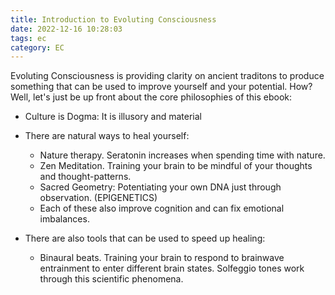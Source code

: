 ```yaml
---
title: Introduction to Evoluting Consciousness
date: 2022-12-16 10:28:03
tags: ec
category: EC
---
```

Evoluting Consciousness is providing clarity on ancient traditons to produce something that can be used to improve yourself and your potential. How? Well, let's just be up front about the core philosophies of this ebook:
* Culture is Dogma: It is illusory and material
* There are natural ways to heal yourself:
    * Nature therapy. Seratonin increases when spending time with nature.
    * Zen Meditation. Training your brain to be mindful of your thoughts and thought-patterns.
    * Sacred Geometry: Potentiating your own DNA just through observation. (EPIGENETICS)
    - Each of these also improve cognition and can fix emotional imbalances.

* There are also tools that can be used to speed up healing:
    * Binaural beats. Training your brain to respond to brainwave entrainment to enter different brain states. Solfeggio tones work through this scientific phenomena. 
